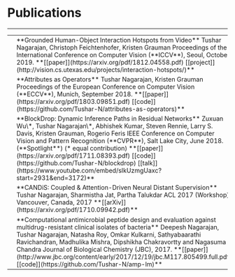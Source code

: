 # Publications
---

<table class="researchtable">

<tbody>

<tr>
<td class="img"> <img src="images/interaction-hotspots.png"> </td>
<td markdown="span">
**Grounded Human-Object Interaction Hotspots from Video**  
Tushar Nagarajan, Christoph Feichtenhofer, Kristen Grauman  
Proceedings of the International Conference on Computer Vision (**ICCV**), Seoul, October 2019.  
**[[paper]](https://arxiv.org/pdf/1812.04558.pdf) [[project]](http://vision.cs.utexas.edu/projects/interaction-hotspots/)**
</td>
</tr>


<tr>
<td class="img"> <img src="images/attr-ops.png"> </td>
<td markdown="span">
**Attributes as Operators**  
Tushar Nagarajan, Kristen Grauman  
Proceedings of the European Conference on Computer Vision (**ECCV**), Munich, September 2018.  
**[[paper]](https://arxiv.org/pdf/1803.09851.pdf) [[code]](https://github.com/Tushar-N/attributes-as-operators)**
</td>
</tr>


<tr>
<td class="img"> <img src="images/blockdrop.png"> </td>
<td markdown="span">
**BlockDrop: Dynamic Inference Paths in Residual Networks**  
Zuxuan Wu\*, Tushar Nagarajan\*, Abhishek Kumar, Steven Rennie, Larry S. Davis, Kristen Grauman, Rogerio Feris   
IEEE Conference on Computer Vision and Pattern Recognition (**CVPR**), Salt Lake City, June 2018.  (**Spotlight**) (* equal contribution)  
**[[paper]](https://arxiv.org/pdf/1711.08393.pdf)
[[code]](https://github.com/Tushar-N/blockdrop)
[[talk]](https://www.youtube.com/embed/sIkUzmgUaxc?start=2931&end=3172)**
</td>
</tr>


<tr>
<td class="img"><img src="images/siamese-memnet.png"> </td>
<td markdown="span">
**CANDiS: Coupled & Attention-Driven Neural Distant Supervision**  
Tushar Nagarajan, Sharmistha Jat, Partha Talukdar  
ACL 2017 (Workshop), Vancouver, Canada, 2017  
**[[arXiv]](https://arxiv.org/pdf/1710.09942.pdf)**
</td>
</tr>

<tr>
<td class="img"><img src="images/amp-lm.png"> </td>
<td markdown="span">
**Computational antimicrobial peptide design and evaluation against multidrug-resistant clinical isolates of bacteria**  
Deepesh Nagarajan, Tushar Nagarajan, Natasha Roy, Omkar Kulkarni, Sathyabaarathi Ravichandran, Madhulika Mishra, Dipshikha Chakravortty and Nagasuma Chandra  
Journal of Biological Chemistry (JBC), 2017.  
**[[paper]](http://www.jbc.org/content/early/2017/12/19/jbc.M117.805499.full.pdf)
[[code]](https://github.com/Tushar-N/amp-lm)**
</td>
</tr>


</tbody>
</table>
